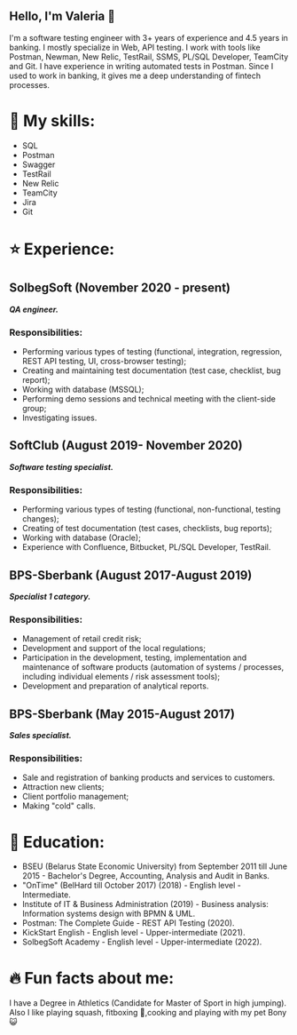 
## Hello, I'm Valeria  👋

I'm a software testing engineer with 3+ years of experience and 4.5 years in banking. I mostly specialize in Web, API testing. I work with tools like Postman, Newman, New Relic, TestRail, SSMS, PL/SQL Developer, TeamCity and Git. I have experience in writing automated tests in Postman.
Since I used to work in banking, it gives me a deep understanding of fintech processes.
  
# :briefcase: My skills:
- SQL
- Postman
- Swagger
- TestRail
- New Relic
- TeamCity
- Jira
- Git

# :star: Experience:
## **SolbegSoft** (November 2020 - present) 
**_QA engineer._**

### Responsibilities:
 - Performing various types of testing (functional, integration, regression, REST API testing, UI, cross-browser testing);
 - Creating and maintaining test documentation (test case, checklist, bug report);
 - Working with database (MSSQL);
 - Performing demo sessions and technical meeting with the client-side group;
 - Investigating issues.

## **SoftClub** (August 2019- November 2020) 
**_Software testing specialist._**

### Responsibilities:
 - Performing various types of testing (functional, non-functional, testing changes);
 - Creating of test documentation (test cases, checklists, bug reports);
 - Working with database (Oracle);
 - Experience with Confluence, Bitbucket, PL/SQL Developer, TestRail.                                                                  

## **BPS-Sberbank** (August 2017-August 2019) 
**_Specialist 1 category._**

### Responsibilities:
 - Management of retail credit risk;
 - Development and support of the local regulations;
 - Participation in the development, testing, implementation and maintenance of software products (automation of systems / processes, including individual elements / risk assessment tools);
 - Development and preparation of analytical reports.

## **BPS-Sberbank** (May 2015-August 2017) 
**_Sales specialist._**

### Responsibilities:
 - Sale and registration of banking products and services to customers.
 - Attraction new clients;
 - Client portfolio management;
 - Making "cold" calls.
# :closed_book: Education:
- BSEU (Belarus State Economic University) from September 2011 till June 2015 - 
    Bachelor's Degree, Accounting, Analysis and Audit in Banks.
- "OnTime" (BelHard till October 2017) (2018) - English level - Intermediate.
- Institute of IT & Business Administration (2019) - Business analysis: Information systems design with BPMN & UML.
- Postman: The Complete Guide - REST API Testing (2020).
- KickStart English - English level - Upper-intermediate (2021).
- SolbegSoft Academy - English level - Upper-intermediate (2022).
# :fire: Fun facts about me:
 I have a Degree in Athletics (Candidate for Master of Sport in high jumping). Also I like playing squash, fitboxing :punch:,cooking and playing with my pet Bony :smiley_cat:
 

